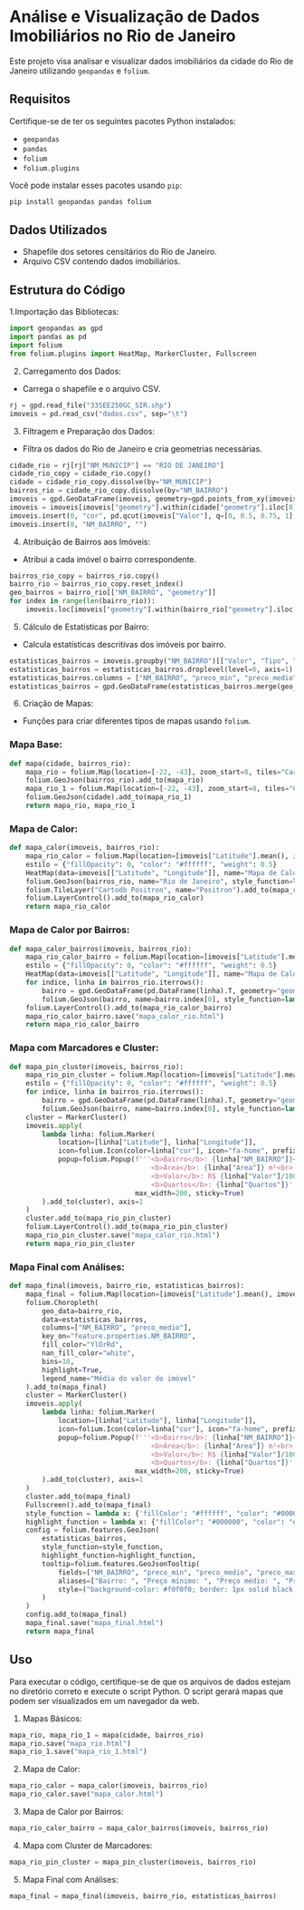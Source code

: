 # Análise e Visualização de Dados Imobiliários no Rio de Janeiro

Este projeto visa analisar e visualizar dados imobiliários da cidade do Rio de Janeiro utilizando `geopandas` e `folium`.

## Requisitos

Certifique-se de ter os seguintes pacotes Python instalados:
- `geopandas`
- `pandas`
- `folium`
- `folium.plugins`

Você pode instalar esses pacotes usando `pip`:
```bash
pip install geopandas pandas folium
```

## Dados Utilizados
- Shapefile dos setores censitários do Rio de Janeiro.
- Arquivo CSV contendo dados imobiliários.
## Estrutura do Código
1.Importação das Bibliotecas:

```python
import geopandas as gpd
import pandas as pd
import folium
from folium.plugins import HeatMap, MarkerCluster, Fullscreen
```
2. Carregamento dos Dados:

- Carrega o shapefile e o arquivo CSV.
```python
rj = gpd.read_file("33SEE250GC_SIR.shp")
imoveis = pd.read_csv("dados.csv", sep="\t")
```
3. Filtragem e Preparação dos Dados:

- Filtra os dados do Rio de Janeiro e cria geometrias necessárias.
```python
cidade_rio = rj[rj["NM_MUNICIP"] == "RIO DE JANEIRO"]
cidade_rio_copy = cidade_rio.copy()
cidade = cidade_rio_copy.dissolve(by="NM_MUNICIP")
bairros_rio = cidade_rio_copy.dissolve(by="NM_BAIRRO")
imoveis = gpd.GeoDataFrame(imoveis, geometry=gpd.points_from_xy(imoveis["Longitude"], imoveis["Latitude"]))
imoveis = imoveis[imoveis["geometry"].within(cidade["geometry"].iloc[0])]
imoveis.insert(0, "cor", pd.qcut(imoveis["Valor"], q=[0, 0.5, 0.75, 1], labels=["red", "orange", "green"]))
imoveis.insert(0, "NM_BAIRRO", "")
```
4. Atribuição de Bairros aos Imóveis:

- Atribui a cada imóvel o bairro correspondente.
```python
bairros_rio_copy = bairros_rio.copy()
bairro_rio = bairros_rio_copy.reset_index()
geo_bairros = bairro_rio[["NM_BAIRRO", "geometry"]]
for index in range(len(bairro_rio)):
    imoveis.loc[imoveis["geometry"].within(bairro_rio["geometry"].iloc[index]), "NM_BAIRRO"] = bairro_rio["NM_BAIRRO"].iloc[index]
```
5. Cálculo de Estatísticas por Bairro:

- Calcula estatísticas descritivas dos imóveis por bairro.
```python
estatisticas_bairros = imoveis.groupby("NM_BAIRRO")[["Valor", "Tipo", "Area"]].agg({"Valor": ['min', "mean", "max"], "Tipo": "count", "Area": ["min", "max"]})
estatisticas_bairros = estatisticas_bairros.droplevel(level=0, axis=1).reset_index()
estatisticas_bairros.columns = ["NM_BAIRRO", "preco_min", "preco_medio", "preco_max", "qtd_imoveis", "area_min", "area_max"]
estatisticas_bairros = gpd.GeoDataFrame(estatisticas_bairros.merge(geo_bairros, on="NM_BAIRRO", how="left"))
```
6. Criação de Mapas:

- Funções para criar diferentes tipos de mapas usando `folium`.
### Mapa Base:

```python
def mapa(cidade, bairros_rio):
    mapa_rio = folium.Map(location=[-22, -43], zoom_start=8, tiles="Cartodb Positron")
    folium.GeoJson(bairros_rio).add_to(mapa_rio)
    mapa_rio_1 = folium.Map(location=[-22, -43], zoom_start=8, tiles="Cartodb Positron")
    folium.GeoJson(cidade).add_to(mapa_rio_1)
    return mapa_rio, mapa_rio_1
```
### Mapa de Calor:

```python
def mapa_calor(imoveis, bairros_rio):
    mapa_rio_calor = folium.Map(location=[imoveis["Latitude"].mean(), imoveis["Longitude"].mean()], zoom_start=10, tiles="Cartodb dark_matter")
    estilo = {"fillOpacity": 0, "color": "#ffffff", "weight": 0.5}
    HeatMap(data=imoveis[["Latitude", "Longitude"]], name="Mapa de Calor", radius=20).add_to(mapa_rio_calor)
    folium.GeoJson(bairros_rio, name="Rio de Janeiro", style_function=lambda x: estilo).add_to(mapa_rio_calor)
    folium.TileLayer("Cartodb Positron", name="Positron").add_to(mapa_rio_calor)
    folium.LayerControl().add_to(mapa_rio_calor)
    return mapa_rio_calor
```
### Mapa de Calor por Bairros:

```python
def mapa_calor_bairros(imoveis, bairros_rio):
    mapa_rio_calor_bairro = folium.Map(location=[imoveis["Latitude"].mean(), imoveis["Longitude"].mean()], zoom_start=10, tiles="Cartodb dark_matter")
    estilo = {"fillOpacity": 0, "color": "#ffffff", "weight": 0.5}
    HeatMap(data=imoveis[["Latitude", "Longitude"]], name="Mapa de Calor", radius=20).add_to(mapa_rio_calor_bairro)
    for indice, linha in bairros_rio.iterrows():
        bairro = gpd.GeoDataFrame(pd.DataFrame(linha).T, geometry="geometry", crs="EPSG:4674")
        folium.GeoJson(bairro, name=bairro.index[0], style_function=lambda x: estilo, tooltip=bairro.index[0]).add_to(mapa_rio_calor_bairro)
    folium.LayerControl().add_to(mapa_rio_calor_bairro)
    mapa_rio_calor_bairro.save("mapa_calor_rio.html")
    return mapa_rio_calor_bairro
```
### Mapa com Marcadores e Cluster:

```python
def mapa_pin_cluster(imoveis, bairros_rio):
    mapa_rio_pin_cluster = folium.Map(location=[imoveis["Latitude"].mean(), imoveis["Longitude"].mean()], zoom_start=10, tiles="Cartodb dark_matter")
    estilo = {"fillOpacity": 0, "color": "#ffffff", "weight": 0.5}
    for indice, linha in bairros_rio.iterrows():
        bairro = gpd.GeoDataFrame(pd.DataFrame(linha).T, geometry="geometry", crs="EPSG:4674")
        folium.GeoJson(bairro, name=bairro.index[0], style_function=lambda x: estilo, tooltip=bairro.index[0]).add_to(mapa_rio_pin_cluster)
    cluster = MarkerCluster()
    imoveis.apply(
        lambda linha: folium.Marker(
            location=[linha["Latitude"], linha["Longitude"]],
            icon=folium.Icon(color=linha["cor"], icon="fa-home", prefix="fa"),
            popup=folium.Popup(f'''<b>Bairro</b>: {linha["NM_BAIRRO"]}<br>
                                   <b>Área</b>: {linha["Area"]} m²<br>
                                   <b>Valor</b>: R$ {linha["Valor"]/1000} k <br>
                                   <b>Quartos</b>: {linha["Quartos"]}''',
                               max_width=200, sticky=True)
        ).add_to(cluster), axis=1
    )
    cluster.add_to(mapa_rio_pin_cluster)
    folium.LayerControl().add_to(mapa_rio_pin_cluster)
    mapa_rio_pin_cluster.save("mapa_calor_rio.html")
    return mapa_rio_pin_cluster
```    
### Mapa Final com Análises:

```python
def mapa_final(imoveis, bairro_rio, estatisticas_bairros):
    mapa_final = folium.Map(location=[imoveis["Latitude"].mean(), imoveis["Longitude"].mean()], zoom_start=10, tiles="Cartodb Positron")
    folium.Choropleth(
        geo_data=bairro_rio,
        data=estatisticas_bairros,
        columns=["NM_BAIRRO", "preco_medio"],
        key_on="feature.properties.NM_BAIRRO",
        fill_color="YlOrRd",
        nan_fill_color="white",
        bins=10,
        highlight=True,
        legend_name="Média do valor do imóvel"
    ).add_to(mapa_final)
    cluster = MarkerCluster()
    imoveis.apply(
        lambda linha: folium.Marker(
            location=[linha["Latitude"], linha["Longitude"]],
            icon=folium.Icon(color=linha["cor"], icon="fa-home", prefix="fa"),
            popup=folium.Popup(f'''<b>Bairro</b>: {linha["NM_BAIRRO"]}<br>
                                   <b>Área</b>: {linha["Area"]} m²<br>
                                   <b>Valor</b>: R$ {linha["Valor"]/1000} k <br>
                                   <b>Quartos</b>: {linha["Quartos"]}''',
                               max_width=200, sticky=True)
        ).add_to(cluster), axis=1
    )
    cluster.add_to(mapa_final)
    Fullscreen().add_to(mapa_final)
    style_function = lambda x: {'fillColor': "#ffffff", "color": "#000000", "fillOpacity": 0.1, "weight": 0.1}
    highlight_function = lambda x: {"fillColor": "#000000", "color": "#000000", "fillOpacity": 0.5, "weight": 0.1}
    config = folium.features.GeoJson(
        estatisticas_bairros,
        style_function=style_function,
        highlight_function=highlight_function,
        tooltip=folium.features.GeoJsonTooltip(
            fields=["NM_BAIRRO", "preco_min", "preco_medio", "preco_max", "qtd_imoveis", "area_min", "area_max"],
            aliases=["Bairro: ", "Preço mínimo: ", "Preço médio: ", "Preço máximo: ", "Quantidade de imóveis", "Área mínima: ", "Área máxima: "],
            style=("background-color: #f0f0f0; border: 1px solid black; border-radius: 3px; box-shadow: 3px;")
        )
    )
    config.add_to(mapa_final)
    mapa_final.save("mapa_final.html")
    return mapa_final
```
## Uso
Para executar o código, certifique-se de que os arquivos de dados estejam no diretório correto e execute o script Python. O script gerará mapas que podem ser visualizados em um navegador da web.

1. Mapas Básicos:

```python
mapa_rio, mapa_rio_1 = mapa(cidade, bairros_rio)
mapa_rio.save("mapa_rio.html")
mapa_rio_1.save("mapa_rio_1.html")
```
2. Mapa de Calor:

```python
mapa_rio_calor = mapa_calor(imoveis, bairros_rio)
mapa_rio_calor.save("mapa_calor.html")
```
3. Mapa de Calor por Bairros:

```python
mapa_rio_calor_bairro = mapa_calor_bairros(imoveis, bairros_rio)
```
4. Mapa com Cluster de Marcadores:

```python
mapa_rio_pin_cluster = mapa_pin_cluster(imoveis, bairros_rio)
```
5. Mapa Final com Análises:

```python
mapa_final = mapa_final(imoveis, bairro_rio, estatisticas_bairros)
```